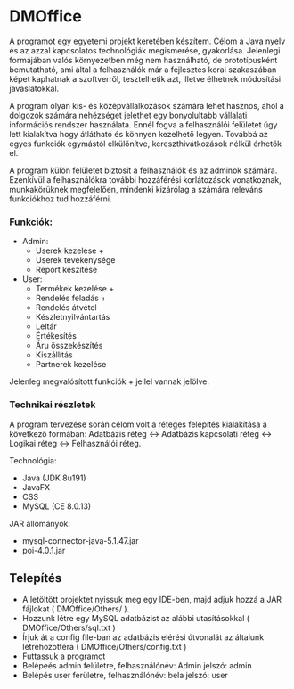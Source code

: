 # DMOffice

A programot egy egyetemi projekt keretében készítem. Célom a Java nyelv és az azzal kapcsolatos technológiák megismerése, gyakorlása. Jelenlegi formájában valós környezetben még nem használható, de prototípusként bemutatható, ami által a felhasználók már a fejlesztés korai szakaszában képet kaphatnak a szoftverről, tesztelhetik azt, illetve élhetnek módosítási javaslatokkal. 

A program olyan kis- és középvállalkozások számára lehet hasznos, ahol a dolgozók számára nehézséget jelethet egy bonyolultabb vállalati információs rendszer használata. Ennél fogva a felhasználói felületet úgy lett kialakítva hogy átlátható és könnyen kezelhető legyen. Továbbá az egyes funkciók egymástól elkülőnítve, kereszthivátkozások nélkül érhetők el. 

A program külön felületet biztosít a felhasználók és az adminok számára. Ezenkívül a felhasználókra további hozzáférési korlátozások vonatkoznak, munkakörüknek megfelelően, mindenki kizárólag a számára releváns funkciókhoz tud hozzáférni.
  
  ### Funkciók:
  - Admin:
    - Userek kezelése +
    - Userek tevékenysége
    - Report készítése
  - User:
    - Termékek kezelése +
    - Rendelés feladás +
    - Rendelés átvétel
    - Készletnyilvántartás
    - Leltár
    - Értékesítés
    - Áru összekészítés
    - Kiszállítás
    - Partnerek kezelése
    
Jelenleg megvalósított funkciók + jellel vannak jelölve.

### Technikai részletek

A program tervezése során célom volt a réteges felépítés kialakítása a következő formában: Adatbázis réteg <-> Adatbázis kapcsolati réteg <-> Logikai réteg <-> Felhasználói réteg.

Technológia:
  - Java (JDK 8u191)
  - JavaFX
  - CSS
  - MySQL (CE 8.0.13)

JAR állományok:
  - mysql-connector-java-5.1.47.jar 
  - poi-4.0.1.jar 
  
## Telepítés

- A letöltött projektet nyissuk meg egy IDE-ben, majd adjuk hozzá a JAR fájlokat ( DMOffice/Others/ ).
- Hozzunk létre egy MySQL adatbázist az alábbi utasításokkal ( DMOffice/Others/sql.txt )
- Írjuk át a config file-ban az adatbázis elérési útvonalát az általunk létrehozottéra ( DMOffice/Others/config.txt )
- Futtassuk a programot
- Belépeés admin felületre, felhasználónév: Admin jelszó: admin
- Belépés user ferületre, felhasználónév: bela jelszó: user


